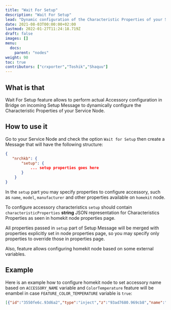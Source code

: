 ```yaml
---
title: "Wait For Setup"
description: "Wait For Setup"
lead: "Dynamic configuration of the Characteristic Properties of your Service Node."
date: 2021-08-03T00:00:00+02:00
lastmod: 2022-01-27T11:24:18.719Z
draft: false
images: []
menu:
  docs:
    parent: "nodes"
weight: 90
toc: true
contributors: ["crxporter","Toshik","Shaquu"]
---
```


## What is that

Wait For Setup feature allows to perform actual Accessory configuration in Bridge on incoming Setup Message to dynamically configure the Characteristic Properties of your Service Node.

## How to use it

Go to your Service Node and check the option `Wait for Setup` then create a Message that will have the following structure:

```json
{
   "nrchkb": {
       "setup": {
           ... setup properties goes here
       }
    }
}
```

In the `setup` part you may specify properties to configure accessory, such as `name`, `model`, `manufacturer` and other properties available on `homekit` node.

To configure accessory characteristics `setup` should contain `characteristicProperties` **string** JSON representation for Characteristics Properties as seen in homekit node properties page.

All properties passed in `setup` part of Setup Message will be merged with properties explicitly set in node properties page, so you may specify only properties to override those in properties page.

Also, feature allows configuring homekit node based on some external variables.

## Example

Here is an example how to configure homekit node to set accessory name based on `ACCESSORY_NAME` variable and `ColorTemperature` feature will be enambel in case `FEATURE_COLOR_TEMPERATURE` variable is `true`:

```json
[{"id":"3550fe6c.93d6a2","type":"inject","z":"93ad7680.969cb8","name":"","props":[{"p":"payload"},{"p":"payload.nrchkb.setup.characteristicProperties","v":"'{\t   \"On\": true,\t   \"Brightness\": true\t   ' & ($env('FEATURE_COLOR_TEMPERATURE') ? ',\"ColorTemperature\": true' : '' ) & '\t}'","vt":"jsonata"}],"repeat":"","crontab":"","once":true,"onceDelay":0.1,"topic":"","payload":"{\t   \"nrchkb\": {\t       \"setup\": {\t           \"name\": $env(\"ACCESSORY_NAME\"),\t           \"characteristicProperties\": \"{}\"\t        }\t    }\t}","payloadType":"jsonata","x":660,"y":440,"wires":[["d73d1565.8d9568","a954f617.e7b868"]]}]
```
